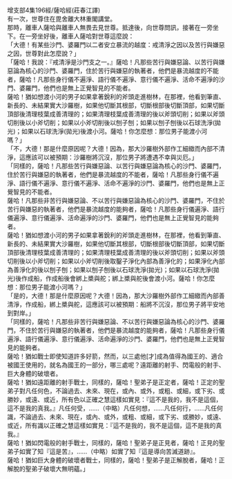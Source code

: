 增支部4集196經/薩哈經(莊春江譯)  
有一次，世尊住在毘舍離大林重閣講堂。  
那時，離車人薩哈與離車人無畏去見世尊。抵達後，向世尊問訊，接著在一旁坐下。在一旁坐好後，離車人薩哈對世尊這麼說：  
「大德！有某些沙門、婆羅門以二者安立暴流的越度：戒清淨之因以及苦行與嫌惡之因，世尊對此怎麼說？」  
「薩哈！我說：『戒清淨是沙門支之一。』薩哈！凡那些苦行與嫌惡論、以苦行與嫌惡論為核心的沙門、婆羅門，住於苦行與嫌惡的執著者，他們是暴流越度的不能者，薩哈！凡那些身行儀不遍淨、語行儀不遍淨、意行儀不遍淨、活命不遍淨的沙門、婆羅門，他們也是無上正覺智見的不能者。  
薩哈！猶如想渡小河的男子如果拿著銳利的斧頭走進樹林，在那裡，他看到筆直、新長的、未結果實大沙羅樹，如果他切斷其根部，切斷根部後切斷頂部，如果切斷頂部後清理枝葉成善清理的；如果清理枝葉成善清理的後以斧頭切削；如果以斧頭切削後以小斧切削；如果以小斧切削後以刨子刨；如果以刨子刨後以石球洗淨(拋光)；如果以石球洗淨(拋光)後渡小河。薩哈！你怎麼想：那位男子能渡小河嗎？」  
「不，大德！那是什麼原因呢？大德！因為，那大沙羅樹外部作工細緻而內部不清淨，這應該可以被預期：沙羅樹將沉沒，那位男子將遭遇不幸與災厄。」  
「同樣的，薩哈！凡那些苦行與嫌惡論、以苦行與嫌惡論為核心的沙門、婆羅門，住於苦行與嫌惡的執著者，他們是暴流越度的不能者，薩哈！凡那些身行儀不遍淨、語行儀不遍淨、意行儀不遍淨、活命不遍淨的沙門、婆羅門，他們也是無上正覺智見的不能者。  
薩哈！凡那些非苦行與嫌惡論、不以苦行與嫌惡論為核心的沙門、婆羅門，不住於苦行與嫌惡的執著者，他們是暴流越度的能夠者，薩哈！凡那些身行儀遍淨、語行儀遍淨、意行儀遍淨、活命遍淨的沙門、婆羅門，他們也是無上正覺智見的能夠者。  
薩哈！猶如想渡小河的男子如果拿著銳利的斧頭走進樹林，在那裡，他看到筆直、新長的、未結果實大沙羅樹，如果他切斷其根部，切斷根部後切斷頂部，如果切斷頂部後清理枝葉成善清理的；如果清理枝葉成善清理的後以斧頭切削；如果以斧頭切削後以小斧切削；如果以小斧切削後取鑿子淨化內部為善淨化的；如果淨化內部為善淨化的後以刨子刨；如果以刨子刨後以石球洗淨(拋光)；如果以石球洗淨(拋光)後作成船，作成船後會綁上槳與舵；綁上槳與舵後會渡小河。薩哈！你怎麼想：那位男子能渡小河嗎？」  
「是的，大德！那是什麼原因呢？大德！因為，那大沙羅樹外部作工細緻而內部善清淨，作成船，綁上槳與舵，這應該可以被預期：船將不沉沒，那位男子將平安地到對岸。」  
「同樣的，薩哈！凡那些非苦行與嫌惡論、不以苦行與嫌惡論為核心的沙門、婆羅門，不住於苦行與嫌惡的執著者，他們是暴流越度的能夠者，薩哈！凡那些身行儀遍淨、語行儀遍淨、意行儀遍淨、活命遍淨的沙門、婆羅門，他們也是無上正覺智見的能夠者。  
薩哈！猶如戰士即使知道許多好箭，然而，以三處他[才]成為值得為國王的、適合被國王使用的，就名為國王的一部分，哪三處呢？遠距離的射手、閃電般的射手、巨大身體的破壞者。  
薩哈！猶如遠距離的射手戰士，同樣的，薩哈！聖弟子是正定者，薩哈！正定的聖弟子對凡任何色，不論過去、未來、現在，或內、或外，或粗、或細，或下劣、或勝妙，或遠、或近，所有色以正確之慧這樣如實見：『這不是我的，我不是這個，這不是我的真我。』凡任何受，……（中略）凡任何想，……凡任何行，……凡任何識，不論過去、未來、現在，或內、或外，或粗、或細，或下劣、或勝妙，或遠、或近，所有識以正確之慧這樣如實見：『這不是我的，我不是這個，這不是我的真我。』  
薩哈！猶如閃電般的射手戰士，同樣的，薩哈！聖弟子是正見者，薩哈！正見的聖弟子如實了知『這是苦』，……（中略）如實了知『這是導向苦滅道跡』。  
薩哈！猶如巨大身體的破壞者戰士，同樣的，薩哈！聖弟子是正解脫者，薩哈！正解脫的聖弟子破壞大無明蘊。」  
  
  
